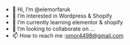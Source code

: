 - 👋 Hi, I’m @elemorfaruk
- 👀 I’m interested in Wordpress & Shopify
- 🌱 I’m currently learning elementor & shopify
- 💞️ I’m looking to collaborate on ...
- 📫 How to reach me :omor4498@gmail.com

<!---
elemorfaruk/elemorfaruk is a ✨ special ✨ repository because its `README.md` (this file) appears on your GitHub profile.
You can click the Preview link to take a look at your changes.
--->
